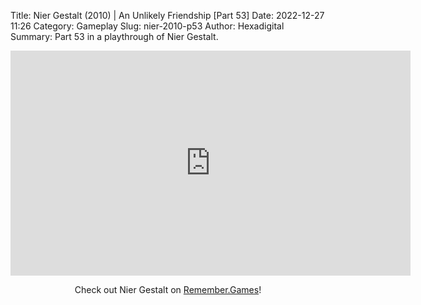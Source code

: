 Title: Nier Gestalt (2010) | An Unlikely Friendship [Part 53]
Date: 2022-12-27 11:26
Category: Gameplay
Slug: nier-2010-p53
Author: Hexadigital
Summary: Part 53 in a playthrough of Nier Gestalt.

<center><iframe src="https://www.youtube.com/embed/A7vaMOUTVjQ?feature=oembed" allow="accelerometer; autoplay; encrypted-media; gyroscope; picture-in-picture" width="640" height="360" frameborder="0"></iframe>

Check out Nier Gestalt on [Remember.Games](https://remember.games/game/2307/nier/)!</center>

